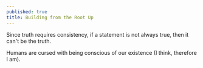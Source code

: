 ```yaml
---
published: true
title: Building from the Root Up
---
```

Since truth requires consistency, if a statement is not always true, then it can't be the truth.

Humans are cursed with being conscious of our existence (I think, therefore I am).
